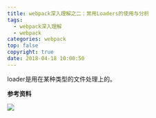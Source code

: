 ```yaml
---
title: webpack深入理解之二：常用Loaders的使用与分析
tags:
  - webpack深入理解
  - webpack
categories: webpack
top: false
copyright: true
date: 2018-04-18 10:00:50
---
```

loader是用在某种类型的文件处理上的。
<!--more-->

**参考资料**
[]()

![](http://oankigr4l.bkt.clouddn.com/wexin.png)